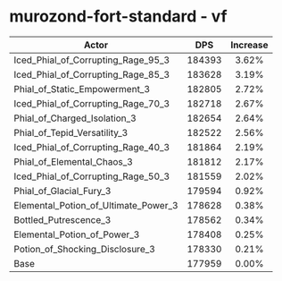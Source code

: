 # murozond-fort-standard - vf
| Actor | DPS | Increase |
|---|:---:|:---:|
|Iced_Phial_of_Corrupting_Rage_95_3|184393|3.62%|
|Iced_Phial_of_Corrupting_Rage_85_3|183628|3.19%|
|Phial_of_Static_Empowerment_3|182805|2.72%|
|Iced_Phial_of_Corrupting_Rage_70_3|182718|2.67%|
|Phial_of_Charged_Isolation_3|182654|2.64%|
|Phial_of_Tepid_Versatility_3|182522|2.56%|
|Iced_Phial_of_Corrupting_Rage_40_3|181864|2.19%|
|Phial_of_Elemental_Chaos_3|181812|2.17%|
|Iced_Phial_of_Corrupting_Rage_50_3|181559|2.02%|
|Phial_of_Glacial_Fury_3|179594|0.92%|
|Elemental_Potion_of_Ultimate_Power_3|178628|0.38%|
|Bottled_Putrescence_3|178562|0.34%|
|Elemental_Potion_of_Power_3|178408|0.25%|
|Potion_of_Shocking_Disclosure_3|178330|0.21%|
|Base|177959|0.00%|
